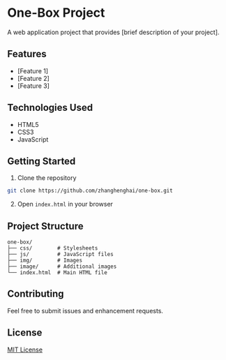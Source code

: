 # One-Box Project

A web application project that provides [brief description of your project].

## Features

- [Feature 1]
- [Feature 2]
- [Feature 3]

## Technologies Used

- HTML5
- CSS3
- JavaScript

## Getting Started

1. Clone the repository
```bash
git clone https://github.com/zhanghenghai/one-box.git
```

2. Open `index.html` in your browser

## Project Structure

```
one-box/
├── css/        # Stylesheets
├── js/         # JavaScript files
├── img/        # Images
├── image/      # Additional images
└── index.html  # Main HTML file
```

## Contributing

Feel free to submit issues and enhancement requests.

## License

[MIT License](LICENSE) 